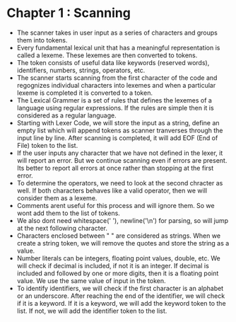 # Chapter 1 : Scanning
* The scanner takes in user input as a series of characters and groups them into tokens.
* Every fundamental lexical unit that has a meaningful representation is called a lexeme. These lexemes are then converted to tokens.
* The token consists of useful data like keywords (reserved words), identifiers, numbers, strings, operators, etc.
* The scanner starts scanning from the first character of the code and regognizes individual characters into lexemes and when a particular lexeme is completed it is converted to a token.
* The Lexical Grammer is a set of rules that defines the lexemes of a language using regular expressions. If the rules are simple then it is considered as a regular language.
* Starting with Lexer Code, we will store the input as a string, define an empty list which will append tokens as scanner tranverses through the input line by line. After scanning is completed, it will add EOF (End of File) token to the list.
* If the user inputs any character that we have not defined in the lexer, it will report an error. But we continue scanning even if errors are present. Its better to report all errors at once rather than stopping at the first error.
* To determine the operators, we need to look at the second chracter as well. If both characters behaves like a valid operator, then we will consider them as a lexeme.
* Comments arent useful for this process and will ignore them. So we wont add them to the list of tokens.
* We also dont need whitespace(' '), newline('\n') for parsing, so will jump at the next following character.
* Characters enclosed between " " are considered as strings. When we create a string token, we will remove the quotes and store the string as a value.
* Number literals can be integers, floating point values, double, etc. We will check if decimal is included, if not it is an integer. If decimal is included and followed by one or more digits, then it is a floating point value. We use the same value of input in the token.
* To identify identifiers, we will check if the first character is an alphabet or an underscore. After reaching the end of the identifier, we will check if it is a keyword. If it is a keyword, we will add the keyword token to the list. If not, we will add the identifier token to the list.
 


